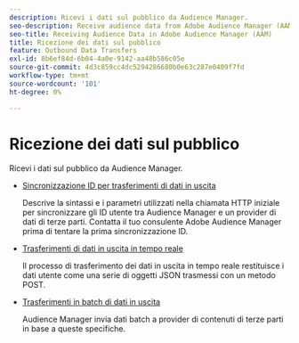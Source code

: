 ```yaml
---
description: Ricevi i dati sul pubblico da Audience Manager.
seo-description: Receive audience data from Adobe Audience Manager (AAM).
seo-title: Receiving Audience Data in Adobe Audience Manager (AAM)
title: Ricezione dei dati sul pubblico
feature: Outbound Data Transfers
exl-id: 8b6ef84d-6b04-4a0e-9142-aa48b586c05e
source-git-commit: 4d3c859cc4dc5294286680b0e63c287e0409f7fd
workflow-type: tm+mt
source-wordcount: '101'
ht-degree: 0%

---
```


# Ricezione dei dati sul pubblico

Ricevi i dati sul pubblico da Audience Manager.

* [Sincronizzazione ID per trasferimenti di dati in uscita](id-sync-outbound.md)

  Descrive la sintassi e i parametri utilizzati nella chiamata HTTP iniziale per sincronizzare gli ID utente tra Audience Manager e un provider di dati di terze parti. Contatta il tuo consulente Adobe Audience Manager prima di tentare la prima sincronizzazione ID.

* [Trasferimenti di dati in uscita in tempo reale](real-time-outbound-transfers/real-time-outbound-transfers.md)

  Il processo di trasferimento dei dati in uscita in tempo reale restituisce i dati utente come una serie di oggetti JSON trasmessi con un metodo POST.

* [Trasferimenti in batch di dati in uscita](batch-outbound-transfers/batch-outbound-overview.md)

  Audience Manager invia dati batch a provider di contenuti di terze parti in base a queste specifiche.
